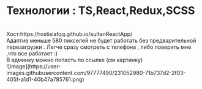 <h1>Технологии : TS,React,Redux,SCSS</h1> <br/>
Хост:https://rostislafqq.github.io/sultanReactApp/<br/>
Адаптив меньше 580 пикселей не будет работать без предварительной перезагрузки . Легче сразу смотреть с телефона , либо поверить мне ,что все работает :) <br/>
В админку можно попасть по ссылке (см картинку)<br/>
![image](https://user-images.githubusercontent.com/97777490/231052980-71b737d2-2f03-405f-a1d1-40b47a785761.png)
